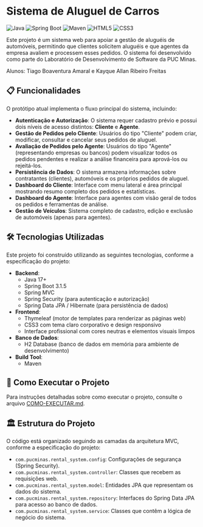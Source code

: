 # Sistema de Aluguel de Carros

![Java](https://img.shields.io/badge/Java-17+-blue?style=for-the-badge&logo=openjdk)
![Spring Boot](https://img.shields.io/badge/Spring_Boot-3.1.5-success?style=for-the-badge&logo=spring)
![Maven](https://img.shields.io/badge/Maven-4.0.0-red?style=for-the-badge&logo=apache-maven)
![HTML5](https://img.shields.io/badge/-HTML5-E34F26?style=for-the-badge&logo=html5&logoColor=white)
![CSS3](https://img.shields.io/badge/-CSS3-1572B6?style=for-the-badge&logo=css3)

Este projeto é um sistema web para apoiar a gestão de aluguéis de automóveis, permitindo que clientes solicitem aluguéis e que agentes da empresa avaliem e processem esses pedidos. O sistema foi desenvolvido como parte do Laboratório de Desenvolvimento de Software da PUC Minas.

Alunos: Tiago Boaventura Amaral e Kayque Allan Ribeiro Freitas

## 📋 Funcionalidades

O protótipo atual implementa o fluxo principal do sistema, incluindo:

* **Autenticação e Autorização**: O sistema requer cadastro prévio e possui dois níveis de acesso distintos: **Cliente** e **Agente**.
* **Gestão de Pedidos pelo Cliente**: Usuários do tipo "Cliente" podem criar, modificar, consultar e cancelar seus pedidos de aluguel.
* **Avaliação de Pedidos pelo Agente**: Usuários do tipo "Agente" (representando empresas ou bancos) podem visualizar todos os pedidos pendentes e realizar a análise financeira para aprová-los ou rejeitá-los.
* **Persistência de Dados**: O sistema armazena informações sobre contratantes (clientes), automóveis e os próprios pedidos de aluguel.
* **Dashboard do Cliente**: Interface com menu lateral e área principal mostrando resumo completo dos pedidos e estatísticas.
* **Dashboard do Agente**: Interface para agentes com visão geral de todos os pedidos e ferramentas de análise.
* **Gestão de Veículos**: Sistema completo de cadastro, edição e exclusão de automóveis (apenas para agentes).

## 🛠️ Tecnologias Utilizadas

Este projeto foi construído utilizando as seguintes tecnologias, conforme a especificação do projeto:

* **Backend**:
    * Java 17+
    * Spring Boot 3.1.5
    * Spring MVC
    * Spring Security (para autenticação e autorização)
    * Spring Data JPA / Hibernate (para persistência de dados)
* **Frontend**:
    * Thymeleaf (motor de templates para renderizar as páginas web)
    * CSS3 com tema claro corporativo e design responsivo
    * Interface profissional com cores neutras e elementos visuais limpos
* **Banco de Dados**:
    * H2 Database (banco de dados em memória para ambiente de desenvolvimento)
* **Build Tool**:
    * Maven

## 🚀 Como Executar o Projeto

Para instruções detalhadas sobre como executar o projeto, consulte o arquivo [COMO-EXECUTAR.md](COMO-EXECUTAR.md).

## 🏛️ Estrutura do Projeto

O código está organizado seguindo as camadas da arquitetura MVC, conforme a especificação do projeto:

* `com.pucminas.rental_system.config`: Configurações de segurança (Spring Security).
* `com.pucminas.rental_system.controller`: Classes que recebem as requisições web.
* `com.pucminas.rental_system.model`: Entidades JPA que representam os dados do sistema.
* `com.pucminas.rental_system.repository`: Interfaces do Spring Data JPA para acesso ao banco de dados.
* `com.pucminas.rental_system.service`: Classes que contêm a lógica de negócio do sistema.
